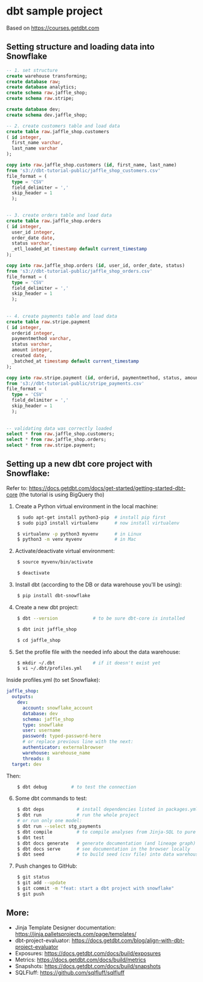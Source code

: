 # dbt sample project

Based on https://courses.getdbt.com

## Setting structure and loading data into Snowflake

``` sql
-- 1. set structure
create warehouse transforming;
create database raw;
create database analytics;
create schema raw.jaffle_shop;
create schema raw.stripe;

create database dev;
create schema dev.jaffle_shop;

-- 2. create customers table and load data
create table raw.jaffle_shop.customers 
( id integer,
  first_name varchar,
  last_name varchar
);

copy into raw.jaffle_shop.customers (id, first_name, last_name)
from 's3://dbt-tutorial-public/jaffle_shop_customers.csv'
file_format = (
  type = 'CSV'
  field_delimiter = ','
  skip_header = 1
  );
  

-- 3. create orders table and load data
create table raw.jaffle_shop.orders
( id integer,
  user_id integer,
  order_date date,
  status varchar,
  _etl_loaded_at timestamp default current_timestamp
);

copy into raw.jaffle_shop.orders (id, user_id, order_date, status)
from 's3://dbt-tutorial-public/jaffle_shop_orders.csv'
file_format = (
  type = 'CSV'
  field_delimiter = ','
  skip_header = 1
  );
  
  
-- 4. create payments table and load data
create table raw.stripe.payment 
( id integer,
  orderid integer,
  paymentmethod varchar,
  status varchar,
  amount integer,
  created date,
  _batched_at timestamp default current_timestamp
);

copy into raw.stripe.payment (id, orderid, paymentmethod, status, amount, created)
from 's3://dbt-tutorial-public/stripe_payments.csv'
file_format = (
  type = 'CSV'
  field_delimiter = ','
  skip_header = 1
  );
  
  
-- validating data was correctly loaded
select * from raw.jaffle_shop.customers;
select * from raw.jaffle_shop.orders;
select * from raw.stripe.payment;
```


## Setting up a new dbt core project with Snowflake:
Refer to: https://docs.getdbt.com/docs/get-started/getting-started-dbt-core		(the tutorial is using BigQuery tho)

1. Create a Python virtual environment in the local machine:

```bash
	$ sudo apt-get install python3-pip 	# install pip first
	$ sudo pip3 install virtualenv 		# now install virtualenv

	$ virtualenv -p python3 myvenv 		# in Linux
	$ python3 -m venv myvenv 			# in Mac
```

2. Activate/deactivate virtual environment:
```bash
	$ source myvenv/bin/activate

	$ deactivate
```


3. Install dbt (according to the DB or data warehouse you'll be using):
```bash
	$ pip install dbt-snowflake
```

4. Create a new dbt project:
```bash
	$ dbt --version 			# to be sure dbt-core is installed

	$ dbt init jaffle_shop

	$ cd jaffle_shop
```

5. Set the profile file with the needed info about the data warehouse:
```bash
	$ mkdir ~/.dbt 				# if it doesn't exist yet
	$ vi ~/.dbt/profiles.yml
```

Inside profiles.yml (to set Snowflake):

```yml
jaffle_shop:
  outputs:
    dev:
      account: snowflake_account
      database: dev
      schema: jaffle_shop
      type: snowflake
      user: username
      password: typed-password-here 
      # or replace previous line with the next: 
      authenticator: externalbrowser
      warehouse: warehouse_name
      threads: 8
  target: dev
```

Then: 
```bash
  	$ dbt debug         # to test the connection
```

6. Some dbt commands to test:
```bash
	$ dbt deps            # install dependencies listed in packages.yml
	$ dbt run             # run the whole project
	# or run only one model:
	$ dbt run --select stg_payments 
	$ dbt compile         # to compile analyses from Jinja-SQL to pure SQL
	$ dbt test
	$ dbt docs generate   # generate documentation (and lineage graph)
	$ dbt docs serve      # see documentation in the browser locally
	$ dbt seed            # to build seed (csv file) into data warehouse 
```
7. Push changes to GitHub:
```bash
	$ git status
	$ git add --update
	$ git commit -m "feat: start a dbt project with snowflake"
	$ git push
  ```

## More:
  - Jinja Template Designer documentation: https://jinja.palletsprojects.com/page/templates/
  - dbt-project-evaluator: https://docs.getdbt.com/blog/align-with-dbt-project-evaluator
  - Exposures: https://docs.getdbt.com/docs/build/exposures
  - Metrics: https://docs.getdbt.com/docs/build/metrics
  - Snapshots: https://docs.getdbt.com/docs/build/snapshots
  - SQLFluff: https://github.com/sqlfluff/sqlfluff

